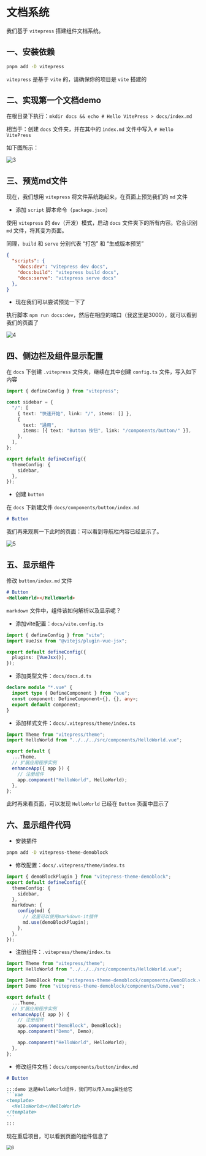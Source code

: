 # 文档系统

我们基于 `vitepress` 搭建组件文档系统。



## 一、安装依赖

```bash
pnpm add -D vitepress
```

`vitepress` 是基于 `vite` 的，请确保你的项目是 `vite` 搭建的



## 二、实现第一个文档demo

在根目录下执行：`mkdir docs && echo # Hello VitePress > docs/index.md`

相当于：创建 `docs` 文件夹，并在其中的 `index.md` 文件中写入 `# Hello VitePress`

如下图所示：

![3](..\assets\3.png)



## 三、预览md文件

现在，我们想用 `vitepress` 将文件系统跑起来，在页面上预览我们的 `md` 文件

- 添加 `script` 脚本命令（`package.json`）

使用 `vitepress` 的 `dev`（开发）模式，启动 `docs` 文件夹下的所有内容。它会识别 `md` 文件，将其变为页面。

同理，`build` 和 `serve` 分别代表 “打包” 和 “生成版本预览”

```json
{
  "scripts": {
    "docs:dev": "vitepress dev docs",
    "docs:build": "vitepress build docs",
    "docs:serve": "vitepress serve docs"
  },
}
```



- 现在我们可以尝试预览一下了

执行脚本 `npm run docs:dev`，然后在相应的端口（我这里是3000），就可以看到我们的页面了

![4](..\assets\4.png)



## 四、侧边栏及组件显示配置

在 `docs` 下创建 `.vitepress` 文件夹，继续在其中创建 `config.ts` 文件，写入如下内容

```ts
import { defineConfig } from "vitepress";

const sidebar = {
  "/": [
    { text: "快速开始", link: "/", items: [] },
    {
      text: "通用",
      items: [{ text: "Button 按钮", link: "/components/button/" }],
    },
  ],
};

export default defineConfig({
  themeConfig: {
    sidebar,
  },
});
```



- 创建 `button`

在 `docs` 下新建文件 `docs/components/button/index.md`

```markdown
# Button
```



我们再来观察一下此时的页面：可以看到导航栏内容已经显示了。

![5](..\assets\5.png)



## 五、显示组件

修改 `button/index.md` 文件

```markdown
# Button
<HelloWorld></HelloWorld>
```

`markdown` 文件中，组件该如何解析以及显示呢？

- 添加vite配置：`docs/vite.config.ts`

```ts
import { defineConfig } from "vite";
import VueJsx from "@vitejs/plugin-vue-jsx";

export default defineConfig({
  plugins: [VueJsx()],
});
```



- 添加类型文件：`docs/docs.d.ts`

```ts
declare module "*.vue" {
  import type { DefineComponent } from "vue";
  const component: DefineComponent<{}, {}, any>;
  export default component;
}
```

- 添加样式文件：`docs/.vitepress/theme/index.ts`

```ts
import Theme from "vitepress/theme";
import HelloWorld from "../../../src/components/HelloWorld.vue";

export default {
  ...Theme,
  // 扩展应用程序实例
  enhanceApp({ app }) {
    // 注册组件
    app.component("HelloWorld", HelloWorld);
  },
};

```

此时再来看页面，可以发现 `HelloWorld` 已经在 `Button` 页面中显示了



## 六、显示组件代码

- 安装插件

```bash
pnpm add -D vitepress-theme-demoblock
```

- 修改配置：`docs/.vitepress/theme/index.ts`

```ts
import { demoBlockPlugin } from "vitepress-theme-demoblock";
export default defineConfig({
  themeConfig: {
    sidebar,
  },
  markdown: {
    config(md) {
      // 这里可以使用markdown-it插件
      md.use(demoBlockPlugin);
    },
  },
});
```

- 注册组件：`.vitepress/theme/index.ts`

```ts
import Theme from "vitepress/theme";
import HelloWorld from "../../../src/components/HelloWorld.vue";

import DemoBlock from "vitepress-theme-demoblock/components/DemoBlock.vue";
import Demo from "vitepress-theme-demoblock/components/Demo.vue";

export default {
  ...Theme,
  // 扩展应用程序实例
  enhanceApp({ app }) {
    // 注册组件
    app.component("DemoBlock", DemoBlock);
    app.component("Demo", Demo);

    app.component("HelloWorld", HelloWorld);
  },
};
```

- 修改组件文档：`docs/components/button/index.md`

````markdown
# Button

:::demo 这是HelloWorld组件，我们可以传入msg属性给它
```vue
<template>
  <HelloWorld></HelloWorld>
</template>
```
:::
````

现在重启项目，可以看到页面的组件信息了

<img src="..\assets\6.png" alt="6" style="zoom: 80%;" />

















